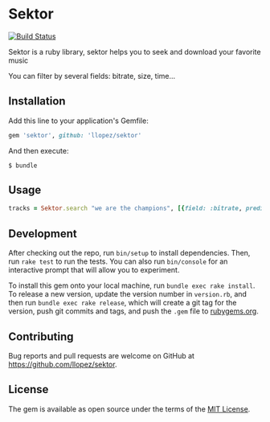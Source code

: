 # Sektor

[![Build Status](https://travis-ci.org/llopez/sektor.svg?branch=master)](https://travis-ci.org/llopez/sektor)

Sektor is a ruby library, sektor helps you to seek and download your favorite music

You can filter by several fields: bitrate, size, time...

## Installation

Add this line to your application's Gemfile:

```ruby
gem 'sektor', github: 'llopez/sektor'
```

And then execute:

    $ bundle

## Usage

```ruby
tracks = Sektor.search "we are the champions", [{field: :bitrate, predicate: :eq, value: 320}]
```

## Development

After checking out the repo, run `bin/setup` to install dependencies. Then, run `rake test` to run the tests. You can also run `bin/console` for an interactive prompt that will allow you to experiment.

To install this gem onto your local machine, run `bundle exec rake install`. To release a new version, update the version number in `version.rb`, and then run `bundle exec rake release`, which will create a git tag for the version, push git commits and tags, and push the `.gem` file to [rubygems.org](https://rubygems.org).

## Contributing

Bug reports and pull requests are welcome on GitHub at https://github.com/llopez/sektor.


## License

The gem is available as open source under the terms of the [MIT License](http://opensource.org/licenses/MIT).

